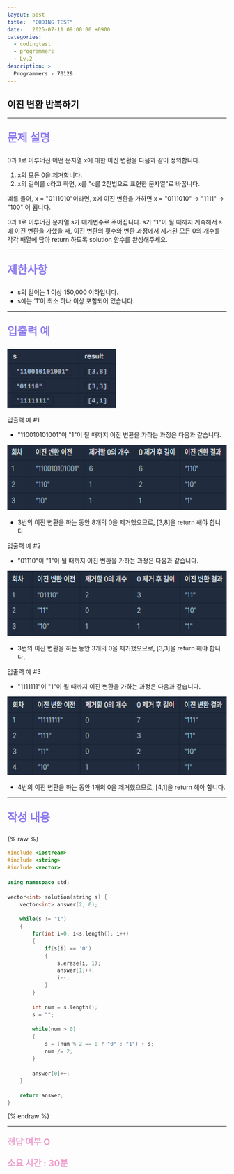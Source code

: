 ```yaml
---
layout: post
title:  "CODING TEST"
date:   2025-07-11 09:00:00 +0900
categories:
  - codingtest
  - programmers
  - Lv.2
description: >
  Programmers - 70129
---
```

## 이진 변환 반복하기

---

<p style = "color:#8f7cee; font-size:25px; font-weight:bold">
문제 설명
</p>

0과 1로 이루어진 어떤 문자열 x에 대한 이진 변환을 다음과 같이 정의합니다.

1. x의 모든 0을 제거합니다.
2. x의 길이를 c라고 하면, x를 "c를 2진법으로 표현한 문자열"로 바꿉니다.

예를 들어, x = "0111010"이라면, x에 이진 변환을 가하면 x = "0111010" -> "1111" -> "100" 이 됩니다.

0과 1로 이루어진 문자열 s가 매개변수로 주어집니다. s가 "1"이 될 때까지 계속해서 s에 이진 변환을 가했을 때, 이진 변환의 횟수와 변환 과정에서 제거된 모든 0의 개수를 각각 배열에 담아 return 하도록 solution 함수를 완성해주세요.

---

<p style = "color:#8f7cee; font-size:25px; font-weight:bold">
제한사항
</p>

- s의 길이는 1 이상 150,000 이하입니다.
- s에는 '1'이 최소 하나 이상 포함되어 있습니다.

---

<p style = "color:#8f7cee; font-size:25px; font-weight:bold">
입출력 예 
</p>

<img src = "/assets/img/codingtest/70129_1.png" width = "250" height = "135">

입출력 예 #1
- "110010101001"이 "1"이 될 때까지 이진 변환을 가하는 과정은 다음과 같습니다.

<img src = "/assets/img/codingtest/70129_2.png" width = "600" height = "150">

- 3번의 이진 변환을 하는 동안 8개의 0을 제거했으므로, [3,8]을 return 해야 합니다.

입출력 예 #2
- "01110"이 "1"이 될 때까지 이진 변환을 가하는 과정은 다음과 같습니다.

<img src = "/assets/img/codingtest/70129_3.png" width = "600" height = "150">

- 3번의 이진 변환을 하는 동안 3개의 0을 제거했으므로, [3,3]을 return 해야 합니다.

입출력 예 #3
- "1111111"이 "1"이 될 때까지 이진 변환을 가하는 과정은 다음과 같습니다.

<img src = "/assets/img/codingtest/70129_4.png" width = "600" height = "180">

- 4번의 이진 변환을 하는 동안 1개의 0을 제거했으므로, [4,1]을 return 해야 합니다.

---

<p style = "color:#8f7cee; font-size:25px; font-weight:bold">
작성 내용
</p>

{% raw %}
```cpp
#include <iostream>
#include <string>
#include <vector>

using namespace std;

vector<int> solution(string s) {
    vector<int> answer(2, 0);
    
    while(s != "1")
    {
        for(int i=0; i<s.length(); i++)
        {
            if(s[i] == '0')
            {
                s.erase(i, 1);
                answer[1]++;
                i--;
            }
        }
        
        int num = s.length();
        s = "";
        
        while(num > 0)
        {
            s = (num % 2 == 0 ? "0" : "1") + s;
            num /= 2;
        }
        
        answer[0]++;
    }
    
    return answer;
}
```
{% endraw %}

---

<p style = "color:#ed9ece; font-size:20px; font-weight:bold">
정답 여부 O
</p>

<p style = "color:#ed9ece; font-size:20px; font-weight:bold">
소요 시간 : 30분
</p>
